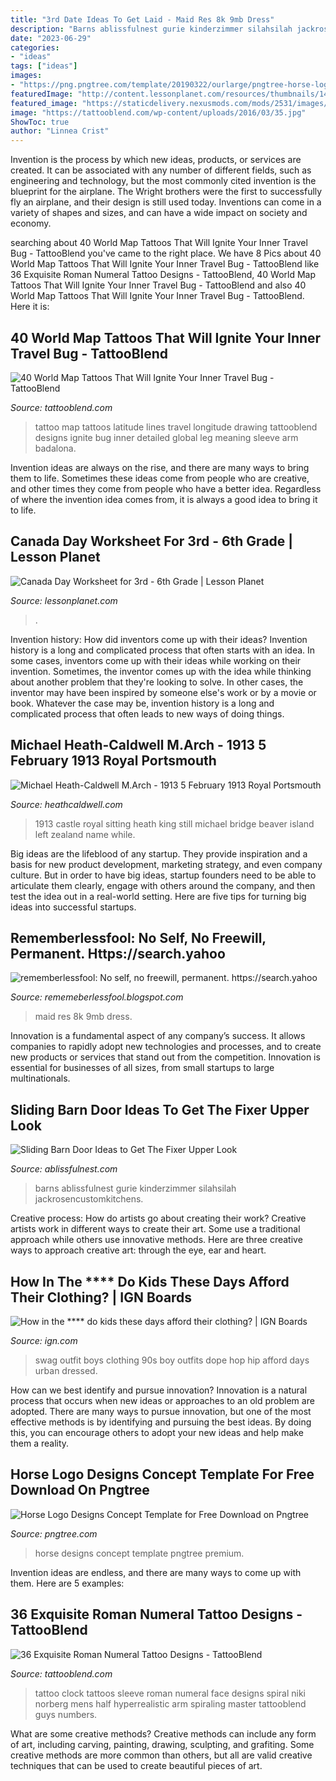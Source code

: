 ```yaml
---
title: "3rd Date Ideas To Get Laid - Maid Res 8k 9mb Dress"
description: "Barns ablissfulnest gurie kinderzimmer silahsilah jackrosencustomkitchens"
date: "2023-06-29"
categories:
- "ideas"
tags: ["ideas"]
images:
- "https://png.pngtree.com/template/20190322/ourlarge/pngtree-horse-logo-designs-concept-image_83393.jpg"
featuredImage: "http://content.lessonplanet.com/resources/thumbnails/14832/large/bwluav9tywdpy2symde3mdmyms03mjq2lxzwd2j2cs5qcgc.jpg?1490109903"
featured_image: "https://staticdelivery.nexusmods.com/mods/2531/images/thumbnails/1347/1347-1560953783-887121256.jpeg"
image: "https://tattooblend.com/wp-content/uploads/2016/03/35.jpg"
ShowToc: true
author: "Linnea Crist"
---
```



Invention is the process by which new ideas, products, or services are created. It can be associated with any number of different fields, such as engineering and technology, but the most commonly cited invention is the blueprint for the airplane. The Wright brothers were the first to successfully fly an airplane, and their design is still used today. Inventions can come in a variety of shapes and sizes, and can have a wide impact on society and economy.

	

		
searching about 40 World Map Tattoos That Will Ignite Your Inner Travel Bug - TattooBlend you've came to the right place. We have 8 Pics about 40 World Map Tattoos That Will Ignite Your Inner Travel Bug - TattooBlend like 36 Exquisite Roman Numeral Tattoo Designs - TattooBlend, 40 World Map Tattoos That Will Ignite Your Inner Travel Bug - TattooBlend and also 40 World Map Tattoos That Will Ignite Your Inner Travel Bug - TattooBlend. Here it is:
		
    
## 40 World Map Tattoos That Will Ignite Your Inner Travel Bug - TattooBlend

<img loading=lazy src="https://tattooblend.com/wp-content/uploads/2016/02/global-map-tattoo.jpg" onerror="this.onerror=null;this.src='https://tse2.mm.bing.net/th?id=OIP.YXQEMbK7giDVvj5Wr6xqjAHaHa&amp;pid=15.1';" alt="40 World Map Tattoos That Will Ignite Your Inner Travel Bug - TattooBlend">

_Source: tattooblend.com_

>tattoo map tattoos latitude lines travel longitude drawing tattooblend designs ignite bug inner detailed global leg meaning sleeve arm badalona. 

	

Invention ideas are always on the rise, and there are many ways to bring them to life. Sometimes these ideas come from people who are creative, and other times they come from people who have a better idea. Regardless of where the invention idea comes from, it is always a good idea to bring it to life.

    
## Canada Day Worksheet For 3rd - 6th Grade | Lesson Planet

<img loading=lazy src="http://content.lessonplanet.com/resources/thumbnails/14832/large/bwluav9tywdpy2symde3mdmyms03mjq2lxzwd2j2cs5qcgc.jpg?1490109903" onerror="this.onerror=null;this.src='https://tse1.mm.bing.net/th?id=OIP.h283SfQh_Lf_AEICiBoyhgAAAA&amp;pid=15.1';" alt="Canada Day Worksheet for 3rd - 6th Grade | Lesson Planet">

_Source: lessonplanet.com_

>. 

	

Invention history: How did inventors come up with their ideas?
Invention history is a long and complicated process that often starts with an idea. In some cases, inventors come up with their ideas while working on their invention. Sometimes, the inventor comes up with the idea while thinking about another problem that they're looking to solve. In other cases, the inventor may have been inspired by someone else's work or by a movie or book. Whatever the case may be, invention history is a long and complicated process that often leads to new ways of doing things.

    
## Michael Heath-Caldwell M.Arch - 1913 5 February 1913 Royal Portsmouth

<img loading=lazy src="http://heathcaldwell.com/yahoo_site_admin/assets/images/1913_Ormuz_Castle_interior.11722241_std.jpg" onerror="this.onerror=null;this.src='https://tse3.mm.bing.net/th?id=OIP.brVPjUihyFXRpezOAN629QHaE_&amp;pid=15.1';" alt="Michael Heath-Caldwell M.Arch - 1913 5 February 1913 Royal Portsmouth">

_Source: heathcaldwell.com_

>1913 castle royal sitting heath king still michael bridge beaver island left zealand name while. 

	

Big ideas are the lifeblood of any startup. They provide inspiration and a basis for new product development, marketing strategy, and even company culture. But in order to have big ideas, startup founders need to be able to articulate them clearly, engage with others around the company, and then test the idea out in a real-world setting. Here are five tips for turning big ideas into successful startups.

    
## Rememberlessfool: No Self, No Freewill, Permanent. Https://search.yahoo

<img loading=lazy src="https://staticdelivery.nexusmods.com/mods/2531/images/thumbnails/1347/1347-1560953783-887121256.jpeg" onerror="this.onerror=null;this.src='https://tse2.mm.bing.net/th?id=OIP.f_f6vNh0_HpaNYhJAzW-GAAAAA&amp;pid=15.1';" alt="rememberlessfool: No self, no freewill, permanent. https://search.yahoo">

_Source: rememeberlessfool.blogspot.com_

>maid res 8k 9mb dress. 

	

Innovation is a fundamental aspect of any company’s success. It allows companies to rapidly adopt new technologies and processes, and to create new products or services that stand out from the competition. Innovation is essential for businesses of all sizes, from small startups to large multinationals.

    
## Sliding Barn Door Ideas To Get The Fixer Upper Look

<img loading=lazy src="https://ablissfulnest.com/wp-content/uploads/2016/07/20-sliding-barn-door-ideas-PI-1.jpg" onerror="this.onerror=null;this.src='https://tse4.mm.bing.net/th?id=OIP.sXaWW4BsAt4nOl7wsjrAWQHaKl&amp;pid=15.1';" alt="Sliding Barn Door Ideas to Get The Fixer Upper Look">

_Source: ablissfulnest.com_

>barns ablissfulnest gurie kinderzimmer silahsilah jackrosencustomkitchens. 

	

Creative process: How do artists go about creating their work?
Creative artists work in different ways to create their art. Some use a traditional approach while others use innovative methods. Here are three creative ways to approach creative art: through the eye, ear and heart.

    
## How In The **** Do Kids These Days Afford Their Clothing? | IGN Boards

<img loading=lazy src="http://24.media.tumblr.com/tumblr_m30fzyzyq51r3rj56o1_500.jpg" onerror="this.onerror=null;this.src='https://tse1.mm.bing.net/th?id=OIP.h95uJVGwPBcaAJ73Ql2xvQHaLH&amp;pid=15.1';" alt="How in the **** do kids these days afford their clothing? | IGN Boards">

_Source: ign.com_

>swag outfit boys clothing 90s boy outfits dope hop hip afford days urban dressed. 

	

How can we best identify and pursue innovation?
Innovation is a natural process that occurs when new ideas or approaches to an old problem are adopted. There are many ways to pursue innovation, but one of the most effective methods is by identifying and pursuing the best ideas. By doing this, you can encourage others to adopt your new ideas and help make them a reality.

    
## Horse Logo Designs Concept Template For Free Download On Pngtree

<img loading=lazy src="https://png.pngtree.com/template/20190322/ourlarge/pngtree-horse-logo-designs-concept-image_83393.jpg" onerror="this.onerror=null;this.src='https://tse2.mm.bing.net/th?id=OIP.HWO2Q_ULWvYC7o7zZKPpywHaHa&amp;pid=15.1';" alt="Horse Logo Designs Concept Template for Free Download on Pngtree">

_Source: pngtree.com_

>horse designs concept template pngtree premium. 

	

Invention ideas are endless, and there are many ways to come up with them. Here are 5 examples:

    
## 36 Exquisite Roman Numeral Tattoo Designs - TattooBlend

<img loading=lazy src="https://tattooblend.com/wp-content/uploads/2016/03/35.jpg" onerror="this.onerror=null;this.src='https://tse4.mm.bing.net/th?id=OIP.coWIVBBimAS70n5sX6CIUwHaHX&amp;pid=15.1';" alt="36 Exquisite Roman Numeral Tattoo Designs - TattooBlend">

_Source: tattooblend.com_

>tattoo clock tattoos sleeve roman numeral face designs spiral niki norberg mens half hyperrealistic arm spiraling master tattooblend guys numbers. 

	

What are some creative methods?
Creative methods can include any form of art, including carving, painting, drawing, sculpting, and grafiting. Some creative methods are more common than others, but all are valid creative techniques that can be used to create beautiful pieces of art.

